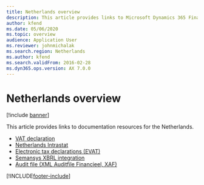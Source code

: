 ```yaml
---
title: Netherlands overview
description: This article provides links to Microsoft Dynamics 365 Finance documentation resources for the Netherlands.
author: kfend
ms.date: 05/06/2020
ms.topic: overview
audience: Application User
ms.reviewer: johnmichalak
ms.search.region: Netherlands
ms.author: kfend
ms.search.validFrom: 2016-02-28
ms.dyn365.ops.version: AX 7.0.0
---
```


# Netherlands overview

[!include [banner](../../includes/banner.md)]

This article provides links to documentation resources for the Netherlands. 

- [VAT declaration](../emea-nl-VAT-declaration.md)
- [Netherlands Intrastat](emea-nl-intrastat.md)
- [Electronic tax declarations (EVAT)](../tasks/nl-00010-electronic-tax-declarations-evat.md)
- [Semansys XBRL integration](nl-00003-semansys-xbrl-integration.md)
- [Audit file (XML Auditfile Financieel, XAF)](emea-nl-audit-file.md)


[!INCLUDE[footer-include](../../../includes/footer-banner.md)]
